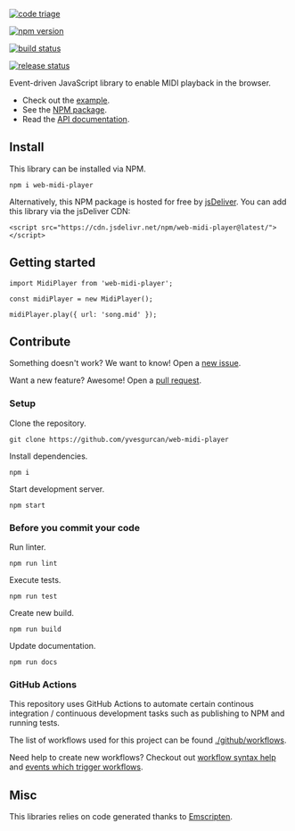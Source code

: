 [![code triage](https://www.codetriage.com/yvesgurcan/web-midi-player/badges/users.svg)](https://www.codetriage.com/yvesgurcan/web-midi-player)

[![npm version](https://badge.fury.io/js/web-midi-player.svg)](https://badge.fury.io/js/web-midi-player)

[![build status](https://github.com/yvesgurcan/web-midi-player/workflows/Build/badge.svg)](https://github.com/yvesgurcan/web-midi-player/actions?query=workflow%3ABuild)

[![release status](https://github.com/yvesgurcan/web-midi-player/workflows/Release/badge.svg)](https://github.com/yvesgurcan/web-midi-player/actions?query=workflow%3ARelease)

Event-driven JavaScript library to enable MIDI playback in the browser.

-   Check out the [example](https://midi.yvesgurcan.com/example/).
-   See the [NPM package](https://npmjs.com/package/web-midi-player).
-   Read the [API documentation](https://midi.yvesgurcan.com/doc/).

## Install

This library can be installed via NPM.

    npm i web-midi-player

Alternatively, this NPM package is hosted for free by [jsDeliver](https://www.jsdelivr.com/). You can add this library via the jsDeliver CDN:

    <script src="https://cdn.jsdelivr.net/npm/web-midi-player@latest/"></script>

## Getting started

    import MidiPlayer from 'web-midi-player';

    const midiPlayer = new MidiPlayer();

    midiPlayer.play({ url: 'song.mid' });

## Contribute

Something doesn't work? We want to know! Open a [new issue](https://github.com/yvesgurcan/web-midi-player/issues/new).

Want a new feature? Awesome! Open a [pull request](https://github.com/yvesgurcan/web-midi-player/compare).

### Setup

Clone the repository.

    git clone https://github.com/yvesgurcan/web-midi-player

Install dependencies.

    npm i

Start development server.

    npm start

### Before you commit your code

Run linter.

    npm run lint

Execute tests.

    npm run test

Create new build.

    npm run build

Update documentation.

    npm run docs

### GitHub Actions

This repository uses GitHub Actions to automate certain continous integration / continuous development tasks such as publishing to NPM and running tests.

The list of workflows used for this project can be found [./github/workflows](here).

Need help to create new workflows? Checkout out [workflow syntax help](https://help.github.com/en/actions/automating-your-workflow-with-github-actions/workflow-syntax-for-github-actions) and [events which trigger workflows](https://help.github.com/en/actions/automating-your-workflow-with-github-actions/events-that-trigger-workflows#webhook-events).

## Misc

This libraries relies on code generated thanks to [Emscripten](https://github.com/emscripten-core/emscripten).
